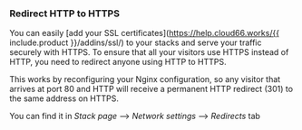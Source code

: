 


### Redirect HTTP to HTTPS

You can easily [add your SSL certificates](https://help.cloud66.works/{{ include.product }}/addins/ssl/) to your stacks and serve your traffic securely with HTTPS. To ensure that all your visitors use HTTPS instead of HTTP, you need to redirect anyone using HTTP to HTTPS.

This works by reconfiguring your Nginx configuration, so any visitor that arrives at port 80 and HTTP will receive a permanent HTTP redirect (301) to the same address on HTTPS.

You can find it in *Stack page* --> *Network settings* --> *Redirects* tab 


